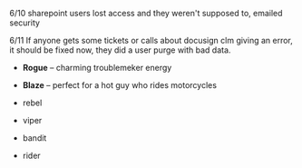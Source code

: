 6/10
sharepoint users lost access and they weren't supposed to, emailed security

6/11 If anyone gets some tickets or calls about docusign clm giving an error, it should be fixed now, they did a user purge with bad data.

- **Rogue** – charming troublemeker energy
    
- **Blaze** – perfect for a hot guy who rides motorcycles
- rebel
- viper
- bandit
- rider